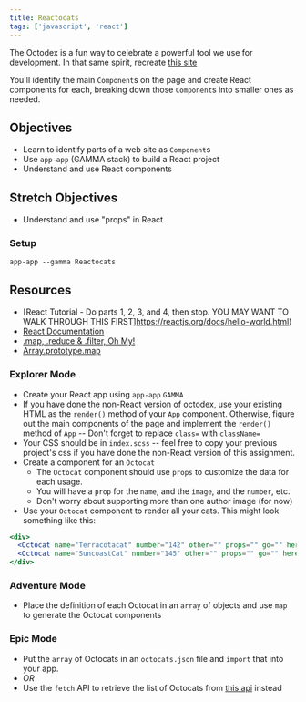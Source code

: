 ```yaml
---
title: Reactocats
tags: ['javascript', 'react']
---
```


The Octodex is a fun way to celebrate a powerful tool we use for development. In that same spirit, recreate [this site](https://octodex.github.com/)

You'll identify the main `Component`s on the page and create React components for each, breaking down those `Component`s into smaller ones as needed.

## Objectives

- Learn to identify parts of a web site as `Component`s
- Use `app-app` (GAMMA stack) to build a React project
- Understand and use React components

## Stretch Objectives

- Understand and use "props" in React

### Setup

```shell
app-app --gamma Reactocats
```

## Resources

- [React Tutorial - Do parts 1, 2, 3, and 4, then stop. YOU MAY WANT TO WALK THROUGH THIS FIRST]https://reactjs.org/docs/hello-world.html)
- [React Documentation](https://reactjs.org/docs/getting-started.html)
- [.map, .reduce & .filter, Oh My!](https://www.datchley.name/working-with-collections/)
- [Array.prototype.map](https://developer.mozilla.org/en-US/docs/Web/JavaScript/Reference/Global_Objects/Array/map)

### Explorer Mode

- Create your React app using `app-app` `GAMMA`
- If you have done the non-React version of octodex, use your existing HTML as the `render()` method of your `App` component. Otherwise, figure out the main components of the page and implement the `render()` method of `App` -- Don't forget to replace `class=` with `className=`
- Your CSS should be in `index.scss` -- feel free to copy your previous project's css if you have done the non-React version of this assignment.
- Create a component for an `Octocat`
  - The `Octocat` component should use `props` to customize the data for each usage.
  - You will have a `prop` for the `name`, and the `image`, and the `number`, etc.
  - Don't worry about supporting more than one author image (for now)
- Use your `Octocat` component to render all your cats. This might look something like this:

```jsx
<div>
  <Octocat name="Terracotacat" number="142" other="" props="" go="" here="" />
  <Octocat name="SuncoastCat" number="145" other="" props="" go="" here="" />
</div>
```

### Adventure Mode

- Place the definition of each Octocat in an `array` of objects and use `map` to generate the Octocat components

### Epic Mode

- Put the `array` of Octocats in an `octocats.json` file and `import` that into your app.
- _OR_
- Use the `fetch` API to retrieve the list of Octocats from [this api](https://sdg-octodex.herokuapp.com/) instead



